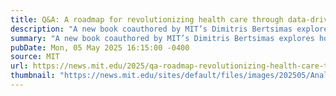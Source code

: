 ```yaml
---
title: Q&A: A roadmap for revolutionizing health care through data-driven innovation
description: "A new book coauthored by MIT’s Dimitris Bertsimas explores how analytics is driving decisions and outcomes in health care."
summary: "A new book coauthored by MIT’s Dimitris Bertsimas explores how analytics is driving decisions and outcomes in health care."
pubDate: Mon, 05 May 2025 16:15:00 -0400
source: MIT
url: https://news.mit.edu/2025/qa-roadmap-revolutionizing-health-care-through-data-driven-innovation-0505
thumbnail: "https://news.mit.edu/sites/default/files/images/202505/Analytics-Edge-in-Healthcare-Dimitris-Bertsimas-00.png"
---
```


